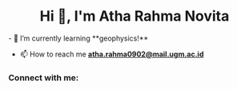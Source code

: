 <h1 align="center">Hi 👋, I'm Atha Rahma Novita</h1>
- 🌱 I’m currently learning **geophysics!**

- 📫 How to reach me **atha.rahma0902@mail.ugm.ac.id**

<h3 align="left">Connect with me:</h3>
<p align="left">
</p>

